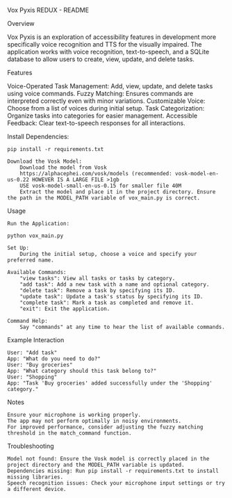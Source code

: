 Vox Pyxis REDUX - README

Overview

Vox Pyxis is an exploration of accessibility features in development more specifically voice recognition and TTS for the visually impaired. The application works with voice recognition, text-to-speech, and a SQLite database to allow users to create, view, update, and delete tasks.



Features

Voice-Operated Task Management: Add, view, update, and delete tasks using voice commands.
Fuzzy Matching: Ensures commands are interpreted correctly even with minor variations.
    Customizable Voice: Choose from a list of voices during initial setup.
    Task Categorization: Organize tasks into categories for easier management.
    Accessible Feedback: Clear text-to-speech responses for all interactions.


Install Dependencies:

    pip install -r requirements.txt

    Download the Vosk Model:
        Download the model from Vosk
        https://alphacephei.com/vosk/models (recommended: vosk-model-en-us-0.22 HOWEVER IS A LARGE FILE >1gb
        USE vosk-model-small-en-us-0.15 for smaller file 40M
        Extract the model and place it in the project directory. Ensure the path in the MODEL_PATH variable of vox_main.py is correct.

Usage

    Run the Application:

    python vox_main.py

    Set Up:
        During the initial setup, choose a voice and specify your preferred name.

    Available Commands:
        "view tasks": View all tasks or tasks by category.
        "add task": Add a new task with a name and optional category.
        "delete task": Remove a task by specifying its ID.
        "update task": Update a task's status by specifying its ID.
        "complete task": Mark a task as completed and remove it.
        "exit": Exit the application.

    Command Help:
        Say "commands" at any time to hear the list of available commands.

Example Interaction

    User: "Add task"
    App: "What do you need to do?"
    User: "Buy groceries"
    App: "What category should this task belong to?"
    User: "Shopping"
    App: "Task 'Buy groceries' added successfully under the 'Shopping' category."

Notes

    Ensure your microphone is working properly.
    The app may not perform optimally in noisy environments.
    For improved performance, consider adjusting the fuzzy matching threshold in the match_command function.

Troubleshooting

    Model not found: Ensure the Vosk model is correctly placed in the project directory and the MODEL_PATH variable is updated.
    Dependencies missing: Run pip install -r requirements.txt to install missing libraries.
    Speech recognition issues: Check your microphone input settings or try a different device.
